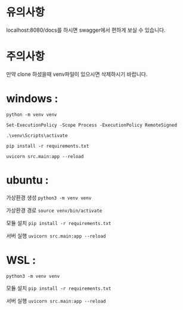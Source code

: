# 유의사항
localhost:8080/docs를 하시면 swagger에서 편하게 보실 수 있습니다.

# 주의사항
만약 clone 하셨을때 venv파일이 있으시면 삭제하시기 바랍니다.

# windows : 
`python -m venv venv`

`Set-ExecutionPolicy -Scope Process -ExecutionPolicy RemoteSigned`

`.\venv\Scripts\activate`

`pip install -r requirements.txt`

`uvicorn src.main:app --reload`

# ubuntu :
가상환경 생성
`python3 -m venv venv` 

가상환경 경로
`source venv/bin/activate`

모듈 설치
`pip install -r requirements.txt`

서버 실행
`uvicorn src.main:app --reload`

# WSL :
`python3 -m venv venv` 

모듈 설치
`pip install -r requirements.txt`

서버 실행
`uvicorn src.main:app --reload`




